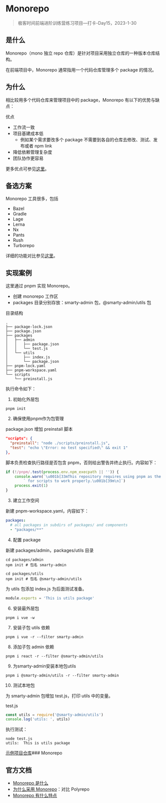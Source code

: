 # Monorepo

> 极客时间前端进阶训练营练习项目—打卡-Day15，2023-1-30

## 是什么

Monorepo（mono 独立 repo 仓库）是针对项目采用独立仓库的一种版本仓库结构。

在前端项目中，Monorepo 通常指用一个代码仓库管理多个 package 的情况。

## 为什么

相比较用多个代码仓库来管理项目中的 package，Monorepo 有以下的优势与缺点：

优点

- 工作流一致
- 项目基建成本低
  - 例如某个需求要改多个 package 不需要到各自的仓库去修改、测试、发布或者 npm link
- 降低依赖管理复杂度
- 团队协作更容易

更多优点可参见[这里][doc-monorepo-features]。

## 备选方案

Monorepo 工具很多，包括

- Bazel
- Gradle
- Lage
- Lerna
- Nx
- Pants
- Rush
- Turborepo

详细的功能对比参见[这里][doc-monorepo-tools]。

## 实现案例

这里通过 pnpm 实现 Monorepo。

- 创建 monorepo 工作区
- packages 目录分别存放：smarty-admin 包，@smarty-admin/utils 包

目录结构

```shell
.
├── package-lock.json
├── package.json
├── packages
│   ├── admin
│   │   ├── package.json
│   │   └── test.js
│   └── utils
│       ├── index.js
│       └── package.json
├── pnpm-lock.yaml
├── pnpm-workspace.yaml
└── scripts
    └── preinstall.js
```

执行命令如下：

1. 初始化外层包

```shell
pnpm init
```

2. 确保使用pnpm作为包管理

package.json 增加 preinstall 脚本

```json
"scripts": {
  "preinstall": "node ./scripts/preinstall.js",
  "test": "echo \"Error: no test specified\" && exit 1"
},
```

脚本负责检查执行路径是否包含 pnpm，否则给出警告并终止执行。内容如下：

```js
if (!/pnpm/.test(process.env.npm_execpath || '')) {
    console.warn(`\u001b[33mThis repository requires using pnpm as the package management]` +
        ` for scripts to work properly.\u001b[39m\n]`)
    process.exit(1)
}
```

3. 建立工作空间

新建 pnpm-workspace.yaml，内容如下：

```yaml
packages:
  # all packages in subdirs of packages/ and components
  - "packages/**"
```

4. 配置 package

新建 packages/admin，packages/utils 目录

```shell
cd packages/admin
npm init # 包名 smarty-admin
```

```shell
cd packages/utils
npm init # 包名 @smarty-admin/utils
```

为 utils 包添加 index.js 为后面测试准备。

```js
module.exports = 'This is utils package'
```

6. 安装最外层包

```shell
pnpm i vue -w
```

7. 安装子包 utils 依赖

```shell
pnpm i vue -r --filter smarty-admin
```

8. 添加子包 admin 依赖

```shell
pnpm i react -r --filter @smarty-admin/utils
```

9. 为smarty-admin安装本地包utils

```shell
pnpm i @smarty-admin/utils -r --filter smarty-admin
```

10. 测试本地包

为 smarty-admin 包增加 test.js，打印 utils 中的变量。

test.js

```js
const utils = require('@smarty-admin/utils')
console.log('utils: ', utils)
```

执行测试：

```shell
node test.js
utils:  This is utils package
```

[示例项目仓库](https://github.com/tangyouhua/lab-monorepo-smarty)### Monorepo

## 官方文档

- [Monorepo 是什么][doc-monorepo-what-is-a-monorepo]
- [为什么采用 Monorepo][doc-monorepo-why-a-monorepo]：对比 Polyrepo
- [Monorepo 有什么特点][doc-monorepo-features]

[doc-monorepo-why-a-monorepo]: https://monorepo.tools/#why-a-monorepo
[doc-monorepo-what-is-a-monorepo]: https://monorepo.tools/#what-is-a-monorepo
[doc-monorepo-features]: https://monorepo.tools/#monorepo-features
[doc-monorepo-tools]: https://monorepo.tools/#monorepo-tools
